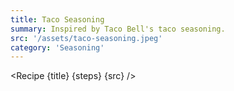 ```yaml
---
title: Taco Seasoning
summary: Inspired by Taco Bell's taco seasoning.
src: '/assets/taco-seasoning.jpeg'
category: 'Seasoning'
---
```


<script>
	import Recipe from '$lib/components/recipe/recipe.svelte';

	const steps = [
		{
			title: 'Combine',
			ingredients: ['1tsp Ground Cumin', '0.5tsp Chilli Powder', '0.5tsp Sweet Smoked Paprika', '0.5tsp Garlic Powder', '0.5tsp Onion Powder']
		}
	]
</script>

<Recipe {title} {steps} {src} />
